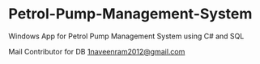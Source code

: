 # Petrol-Pump-Management-System
Windows App for Petrol Pump Management System using C# and SQL

Mail Contributor for DB
1naveenram2012@gmail.com
